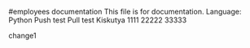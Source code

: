 #employees documentation
This file is for documentation.
Language: Python
Push test
Pull test
Kiskutya
1111
22222
33333

change1 
